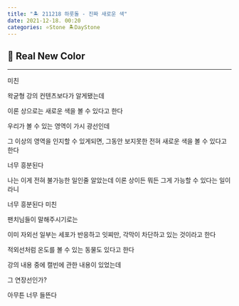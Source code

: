 ```yaml
---
title: "🏝️ 211218 하룻돌 - 진짜 새로운 색"
date: 2021-12-18. 00:20
categories: ⭐Stone 🏝️DayStone
---
```


## 🗿 Real New Color

---

미친

왁굳형 강의 컨텐츠보다가 알게됐는데

이론 상으로는 새로운 색을 볼 수 있다고 한다

우리가 볼 수 있는 영역이 가시 광선인데

그 이상의 영역을 인지할 수 있게되면, 그동안 보지못한 전혀 새로운 색을 볼 수 있다고 한다

너무 흥분된다

나는 이게 전혀 불가능한 일인줄 알았는데 이론 상이든 뭐든 그게 가능할 수 있다는 일이라니

너무 흥분된다 미친

팬치님들이 말해주시기로는

이미 자외선 일부는 세포가 반응하고 잇찌만, 각막이 차단하고 있는 것이라고 한다

적외선처럼 온도를 볼 수 있는 동물도 있다고 한다

강의 내용 중에 캘빈에 관한 내용이 있었는데

그 연장선인가?

아무튼 너무 들뜬다
